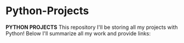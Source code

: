# Python-Projects
 
<b>PYTHON PROJECTS</b>
This repository I'll be storing all my projects with Python!
Below I'll summarize all my work and provide links:
  <br>
    <br>
